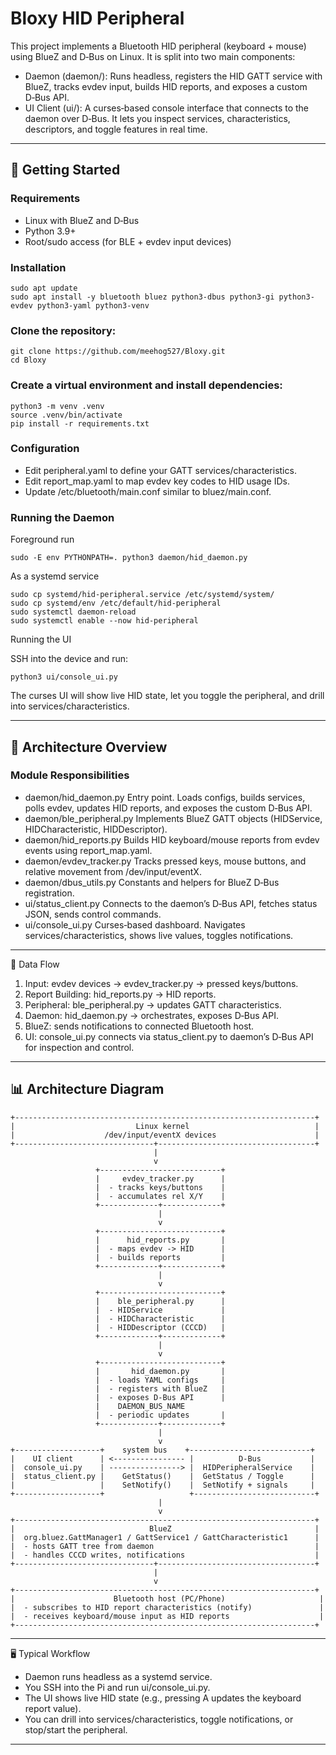 # Bloxy HID Peripheral

This project implements a Bluetooth HID peripheral (keyboard + mouse) using BlueZ and D‑Bus on Linux.
It is split into two main components:

- Daemon (daemon/): Runs headless, registers the HID GATT service with BlueZ, tracks evdev input, builds HID reports, and exposes a custom D‑Bus API.
- UI Client (ui/): A curses‑based console interface that connects to the daemon over D‑Bus. It lets you inspect services, characteristics, descriptors, and toggle features in real time.


---

## 🚀 Getting Started

### Requirements

- Linux with BlueZ and D‑Bus
- Python 3.9+
- Root/sudo access (for BLE + evdev input devices)


### Installation
```
sudo apt update
sudo apt install -y bluetooth bluez python3-dbus python3-gi python3-evdev python3-yaml python3-venv
```

### Clone the repository:
```
git clone https://github.com/meehog527/Bloxy.git
cd Bloxy
```

### Create a virtual environment and install dependencies:
```
python3 -m venv .venv
source .venv/bin/activate
pip install -r requirements.txt
```

### Configuration

- Edit peripheral.yaml to define your GATT services/characteristics.
- Edit report_map.yaml to map evdev key codes to HID usage IDs.
- Update /etc/bluetooth/main.conf similar to bluez/main.conf.


### Running the Daemon

Foreground run
```
sudo -E env PYTHONPATH=. python3 daemon/hid_daemon.py
```

As a systemd service
```
sudo cp systemd/hid-peripheral.service /etc/systemd/system/
sudo cp systemd/env /etc/default/hid-peripheral
sudo systemctl daemon-reload
sudo systemctl enable --now hid-peripheral
```

Running the UI

SSH into the device and run:
```
python3 ui/console_ui.py
```

The curses UI will show live HID state, let you toggle the peripheral, and drill into services/characteristics.

---

## 🧩 Architecture Overview

### Module Responsibilities

- daemon/hid_daemon.py
Entry point. Loads configs, builds services, polls evdev, updates HID reports, and exposes the custom D‑Bus API.
- daemon/ble_peripheral.py
Implements BlueZ GATT objects (HIDService, HIDCharacteristic, HIDDescriptor).
- daemon/hid_reports.py
Builds HID keyboard/mouse reports from evdev events using report_map.yaml.
- daemon/evdev_tracker.py
Tracks pressed keys, mouse buttons, and relative movement from /dev/input/eventX.
- daemon/dbus_utils.py
Constants and helpers for BlueZ D‑Bus registration.
- ui/status_client.py
Connects to the daemon’s D‑Bus API, fetches status JSON, sends control commands.
- ui/console_ui.py
Curses‑based dashboard. Navigates services/characteristics, shows live values, toggles notifications.


---

🔄 Data Flow

1. Input: evdev devices → evdev_tracker.py → pressed keys/buttons.
2. Report Building: hid_reports.py → HID reports.
3. Peripheral: ble_peripheral.py → updates GATT characteristics.
4. Daemon: hid_daemon.py → orchestrates, exposes D‑Bus API.
5. BlueZ: sends notifications to connected Bluetooth host.
6. UI: console_ui.py connects via status_client.py to daemon’s D‑Bus API for inspection and control.


---

## 📊 Architecture Diagram

```
+-------------------------------------------------------------------+
|                           Linux kernel                            |
|                    /dev/input/eventX devices                      |
+-------------------------------+-----------------------------------+
                                |
                                v
                   +---------------------------+
                   |     evdev_tracker.py      |
                   |  - tracks keys/buttons    |
                   |  - accumulates rel X/Y    |
                   +-------------+-------------+
                                 |
                                 v
                   +---------------------------+
                   |      hid_reports.py       |
                   |  - maps evdev -> HID      |
                   |  - builds reports         |
                   +-------------+-------------+
                                 |
                                 v
                   +---------------------------+
                   |    ble_peripheral.py      |
                   |  - HIDService             |
                   |  - HIDCharacteristic      |
                   |  - HIDDescriptor (CCCD)   |
                   +-------------+-------------+
                                 |
                                 v
                   +---------------------------+
                   |       hid_daemon.py       |
                   |  - loads YAML configs     |
                   |  - registers with BlueZ   |
                   |  - exposes D-Bus API      |
                   |    DAEMON_BUS_NAME
                   |  - periodic updates       |
                   +-------------+-------------+
                                 |
                                 v
+-------------------+    system bus    +---------------------------+
|    UI client      | <---------------- |          D-Bus           |
|  console_ui.py    | ----------------> |  HIDPeripheralService    |
|  status_client.py |    GetStatus()    |  GetStatus / Toggle      |
|                   |    SetNotify()    |  SetNotify + signals     |
+-------------------+                   +---------------------------+
                                 |
                                 v
+-------------------------------------------------------------------+
|                              BlueZ                                |
|  org.bluez.GattManager1 / GattService1 / GattCharacteristic1      |
|  - hosts GATT tree from daemon                                    |
|  - handles CCCD writes, notifications                             |
+-------------------------------+-----------------------------------+
                                |
                                v
+-------------------------------------------------------------------+
|                      Bluetooth host (PC/Phone)                     |
|  - subscribes to HID report characteristics (notify)               |
|  - receives keyboard/mouse input as HID reports                    |
+-------------------------------------------------------------------+

```


---

🖥️ Typical Workflow

- Daemon runs headless as a systemd service.
- You SSH into the Pi and run ui/console_ui.py.
- The UI shows live HID state (e.g., pressing A updates the keyboard report value).
- You can drill into services/characteristics, toggle notifications, or stop/start the peripheral.


---